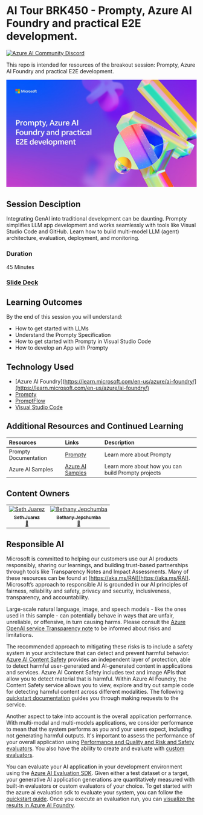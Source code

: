 <!-- To help prepare content for AI Tour, please use this template repository for organizing your sessions and preparing the content for future presentors.
1. Update this readme with the todo's listed below
2. The src folder has been created for all development tasks when creating this session
3. The Lab folder is in-person and async participation with content, please update this folder with instructions for participants to follow along.
4. The Presenter Notes folder is the train the trainer section. Here add any slide decks, demo videos, and other content as needed. This page has a rough layout to provide ideas but can be edited as needed.
5. If you are taking advantage of the static front end site, edit the content in the _config.yml file as needed (specifically the title and description) -->


# AI Tour BRK450 - Prompty, Azure AI Foundry and practical E2E development.

[![Azure AI Community Discord](https://dcbadge.vercel.app/api/server/ByRwuEEgH4)](https://discord.com/invite/ByRwuEEgH4?WT.mc_id=aiml-137032-bethanycheum)

This repo is intended for resources of the breakout session: Prompty, Azure AI Foundry and practical E2E development.

![an image of the session banner](img/Slide27.jpg)

## Session Desciption

Integrating GenAI into traditional development can be daunting. Prompty simplifies LLM app development and works seamlessly with tools like Visual Studio Code and GitHub. Learn how to build multi-model LLM (agent)  architecture, evaluation, deployment, and monitoring.

### Duration
45 Minutes

### [Slide Deck](https://aka.ms/AAs1k7u)

## Learning Outcomes
By the end of this session you will understand:
* How to get started with LLMs​
* Understand the Prompty Specification​
* How to get started with Prompty in Visual Studio Code​
* ​How to develop an App with Prompty​

## Technology Used
* [Azure AI Foundry](https://learn.microsoft.com/en-us/azure/ai-foundry/](https://learn.microsoft.com/en-us/azure/ai-foundry/)
* [Prompty](https://www.prompty.ai/)
* [PromptFlow](https://microsoft.github.io/promptflow/index.html)
* [Visual Studio Code](https://code.visualstudio.com/)

## Additional Resources and Continued Learning
<!-- TODO: If you would like to link the user to further learning, please enter that here. -->

| Resources          | Links                             | Description        |
|:-------------------|:----------------------------------|:-------------------|
| Prompty Documentation  | [Prompty](https://www.prompty.ai/) | Learn more about Prompty |
| Azure AI Samples  | [Azure AI Samples](https://aka.ms/azd-ai-templates/) | Learn more about how you can build Prompty projects |

## Content Owners
<!-- TODO: Add yourself as a content owner
1. Change the src in the image tag to {your github url}.png
2. Change INSERT NAME HERE to your name
3. Change the github url in the final href to your url. -->

<!-- ALL-CONTRIBUTORS-LIST:START - Do not remove or modify this section -->

<table>
<tr>
    <td align="center"><a href="http://learnanalytics.microsoft.com">
        <img src="https://github.com/sethjuarez.png" width="100px;" alt="Seth Juarez"/><br />
        <sub><b>Seth Juarez</b></sub></a><br />
            <a href="https://github.com/sethjuarez" title="talk">📢</a> 
    </td>
    <td align="center"><a href="http://learnanalytics.microsoft.com">
        <img src="https://github.com/bethanyjep.png" width="100px;" alt="Bethany Jepchumba"/><br />
        <sub><b>Bethany Jepchumba </b></sub></a><br />
            <a href="https://github.com/bethanyjep" title="talk">📢</a> 
    </td>
</tr></table>
<!-- ALL-CONTRIBUTORS-LIST:END -->

## Responsible AI 

Microsoft is committed to helping our customers use our AI products responsibly, sharing our learnings, and building trust-based partnerships through tools like Transparency Notes and Impact Assessments. Many of these resources can be found at [https://aka.ms/RAI](https://aka.ms/RAI).
Microsoft’s approach to responsible AI is grounded in our AI principles of fairness, reliability and safety, privacy and security, inclusiveness, transparency, and accountability.

Large-scale natural language, image, and speech models - like the ones used in this sample - can potentially behave in ways that are unfair, unreliable, or offensive, in turn causing harms. Please consult the [Azure OpenAI service Transparency note](https://learn.microsoft.com/legal/cognitive-services/openai/transparency-note?tabs=text) to be informed about risks and limitations.

The recommended approach to mitigating these risks is to include a safety system in your architecture that can detect and prevent harmful behavior. [Azure AI Content Safety](https://learn.microsoft.com/azure/ai-services/content-safety/overview) provides an independent layer of protection, able to detect harmful user-generated and AI-generated content in applications and services. Azure AI Content Safety includes text and image APIs that allow you to detect material that is harmful. Within Azure AI Foundry, the Content Safety service allows you to view, explore and try out sample code for detecting harmful content across different modalities. The following [quickstart documentation](https://learn.microsoft.com/azure/ai-services/content-safety/quickstart-text?tabs=visual-foundry%2Clinux&pivots=programming-language-rest) guides you through making requests to the service.

Another aspect to take into account is the overall application performance. With multi-modal and multi-models applications, we consider performance to mean that the system performs as you and your users expect, including not generating harmful outputs. It's important to assess the performance of your overall application using [Performance and Quality and Risk and Safety evaluators](https://learn.microsoft.com/azure/ai-foundry/concepts/evaluation-metrics-built-in). You also have the ability to create and evaluate with [custom evaluators](https://learn.microsoft.com/azure/ai-foundry/how-to/develop/evaluate-sdk#custom-evaluators).

You can evaluate your AI application in your development environment using the [Azure AI Evaluation SDK](https://microsoft.github.io/promptflow/index.html). Given either a test dataset or a target, your generative AI application generations are quantitatively measured with built-in evaluators or custom evaluators of your choice. To get started with the azure ai evaluation sdk to evaluate your system, you can follow the [quickstart guide](https://learn.microsoft.com/azure/ai-foundry/how-to/develop/flow-evaluate-sdk). Once you execute an evaluation run, you can [visualize the results in Azure AI Foundry](https://learn.microsoft.com/azure/ai-foundry/how-to/evaluate-flow-results).
